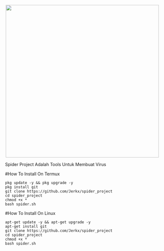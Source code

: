 <p align="center">
  <img src="http://imgur.com/uUmmWr8.png" width=500 />
</p>
Spider Project Adalah Tools Untuk Membuat Virus

#How To Install On Termux
```
pkg update -y && pkg upgrade -y
pkg install git
git clone https://github.com/Jerkx/spider_project
cd spider_project
chmod +x *
bash spider.sh
```

#How To Install On Linux
```
apt-get update -y && apt-get upgrade -y
apt-get install git
git clone https://github.com/Jerkx/spider_project
cd spider_project
chmod +x *
bash spider.sh
```
